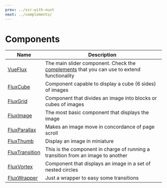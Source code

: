 ```yaml
---
prev: ../ssr-with-nuxt
next: ../complements/
---
```


# Components

| Name | Description |
|------|-------------|
| [VueFlux](vue-flux) | The main slider component. Check the [complements](complements) that you can use to extend functionality |
| [FluxCube](flux-cube) | Component capable to display a cube (6 sides) of images |
| [FluxGrid](flux-grid) | Component that divides an image into blocks or cubes of images |
| [FluxImage](flux-image) | The most basic component that displays the image |
| [FluxParallax](flux-parallax) | Makes an image move in concordance of page scroll |
| [FluxThumb](flux-thumb) | Display an image in miniature |
| [FluxTransition](flux-transition) | This is the component in charge of running a transition from an image to another |
| [FluxVortex](flux-vortex) | Component that displays an image in a set of nested circles |
| [FluxWrapper](flux-wrapper) | Just a wrapper to easy some transitions |
